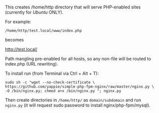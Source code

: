 This creates /home/http directory that will serve PHP-enabled sites (currently for *Ubuntu* ONLY).

For example:

    /home/http/test.local/www/index.php

becomes

   http://test.local/

Path mangling pre-enabled for all hosts, so any non-file will be routed to index.php (URL rewriting).

To install run (from Terminal via Ctrl + Alt + T):

    sudo sh -c "wget --no-check-certificate \
    https://github.com/yappie/simple-php-fpm-nginx/raw/master/nginx.py \
    -O /bin/nginx.py; chmod a+x /bin/nginx.py "; nginx.py

Then create directories in `/home/http/` as `domain/subdomain` and run `nginx.py` (it will request sudo password to install nginx/php-fpm/mysql).

